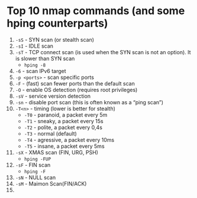 # Top 10 nmap commands (and some hping counterparts)

1. `-sS` - SYN scan (or stealth scan)
2. `-sI` - IDLE scan
3. `-sT` - TCP connect scan (is used when the SYN scan is not an option). It is slower than SYN scan
    - `hping -8`
4. `-6` - scan IPv6 target
5. `-p <ports>` - scan specific ports
6. `-F` - (fast) scan fewer ports than the default scan
7. `-O` - enable OS detection (requires root privileges)
8. `-sV` - service version detection
9. `-sn` - disable port scan (this is often known as a “ping scan”)
10. `-T<n>` - timing (lower is better for stealth)
    - `-T0` - paranoid, a packet every 5m
    - `-T1` - sneaky, a packet every 15s
    - `-T2` - polite, a packet every 0,4s
    - `-T3` - normal (default)
    - `-T4` - agressive, a packet every 10ms
    - `-T5` - insane, a packet every 5ms
11. `-sX` - XMAS scan (FIN, URG, PSH)
    - `hping -FUP`
12. `-sF` - FIN scan
    - `hping -F`
13. `-sN` - NULL scan
14. `-sM` - Maimon Scan(FIN/ACK)
15. 